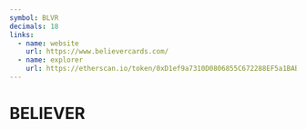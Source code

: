 ```yaml
---
symbol: BLVR
decimals: 18
links:
  - name: website
    url: https://www.believercards.com/
  - name: explorer
    url: https://etherscan.io/token/0xD1ef9a7310D0806855C672288EF5a1BAB62ceF33
---
```


# BELIEVER
